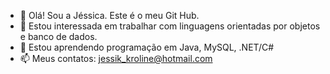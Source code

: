 - 👋 Olá! Sou a Jéssica. Este é o meu Git Hub.
- 👀 Estou interessada em trabalhar com linguagens orientadas por objetos e banco de dados.
- 🌱 Estou aprendendo programação em Java, MySQL, .NET/C#
- 📫 Meus contatos: jessik_kroline@hotmail.com

<!---
jessik1987/jessik1987 is a ✨ special ✨ repository because its `README.md` (this file) appears on your GitHub profile.
You can click the Preview link to take a look at your changes.
--->
